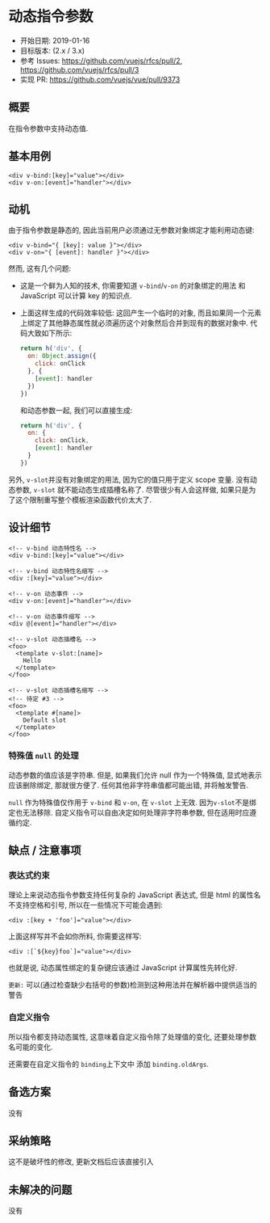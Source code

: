# 动态指令参数

- 开始日期: 2019-01-16
- 目标版本: (2.x / 3.x)
- 参考 Issues: <https://github.com/vuejs/rfcs/pull/2>, <https://github.com/vuejs/rfcs/pull/3>
- 实现 PR: <https://github.com/vuejs/vue/pull/9373>

## 概要

在指令参数中支持动态值. 

## 基本用例

```vue
<div v-bind:[key]="value"></div>
<div v-on:[event]="handler"></div>
```

## 动机

由于指令参数是静态的, 因此当前用户必须通过无参数对象绑定才能利用动态键: 

```vue
<div v-bind="{ [key]: value }"></div>
<div v-on="{ [event]: handler }"></div>
```

然而, 这有几个问题: 

- 这是一个鲜为人知的技术, 你需要知道 `v-bind`/`v-on` 的对象绑定的用法 和 JavaScript 可以计算 key 的知识点.
- 上面这样生成的代码效率较低: 这回产生一个临时的对象, 而且如果同一个元素上绑定了其他静态属性就必须遍历这个对象然后合并到现有的数据对象中. 代码大致如下所示: 

  ```js
  return h('div', {
    on: Object.assign({
      click: onClick
    }, {
      [event]: handler
    })
  })
  ```

  和动态参数一起, 我们可以直接生成: 

  ```js
  return h('div', {
    on: {
      click: onClick,
      [event]: handler
    }
  })
  ```

另外, `v-slot`并没有对象绑定的用法, 因为它的值只用于定义 scope 变量. 没有动态参数, `v-slot` 就不能动态生成插槽名称了. 
尽管很少有人会这样做, 如果只是为了这个限制重写整个模板渲染函数代价太大了. 

## 设计细节

```vue
<!-- v-bind 动态特性名 -->
<div v-bind:[key]="value"></div>

<!-- v-bind 动态特性名缩写 -->
<div :[key]="value"></div>

<!-- v-on 动态事件 -->
<div v-on:[event]="handler"></div>

<!-- v-on 动态事件缩写 -->
<div @[event]="handler"></div>

<!-- v-slot 动态插槽名 -->
<foo>
  <template v-slot:[name]>
    Hello
  </template>
</foo>

<!-- v-slot 动态插槽名缩写 -->
<!-- 待定 #3 -->
<foo>
  <template #[name]>
    Default slot
  </template>
</foo>
```

### 特殊值 `null` 的处理

动态参数的值应该是字符串. 但是, 如果我们允许 null 作为一个特殊值, 显式地表示应该删除绑定, 那就很方便了. 任何其他非字符串值都可能出错, 并将触发警告. 

`null` 作为特殊值仅作用于 `v-bind` 和 `v-on`, 在 `v-slot` 上无效. 因为`v-slot`不是绑定也无法移除. 自定义指令可以自由决定如何处理非字符串参数, 但在适用时应遵循约定. 

## 缺点 / 注意事项

### 表达式约束

理论上来说动态指令参数支持任何复杂的 JavaScript 表达式, 但是 html 的属性名不支持空格和引号, 所以在一些情况下可能会遇到: 

```vue
<div :[key + 'foo']="value"></div>
```

上面这样写并不会如你所料, 你需要这样写: 

```vue
<div :[`${key}foo`]="value"></div>
```

也就是说, 动态属性绑定的复杂键应该通过 JavaScript 计算属性先转化好.

`更新:` 可以(通过检查缺少右括号的参数)检测到这种用法并在解析器中提供适当的警告

### 自定义指令

所以指令都支持动态属性, 这意味着自定义指令除了处理值的变化, 还要处理参数名可能的变化. 

还需要在自定义指令的 `binding`上下文中 添加 `binding.oldArgs`.

## 备选方案
没有

## 采纳策略
这不是破坏性的修改, 更新文档后应该直接引入

## 未解决的问题
没有
